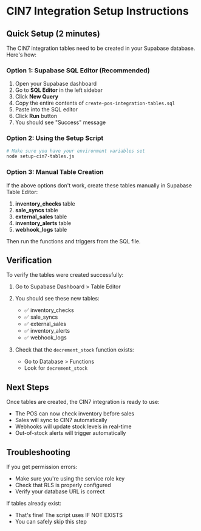 # CIN7 Integration Setup Instructions

## Quick Setup (2 minutes)

The CIN7 integration tables need to be created in your Supabase database. Here's how:

### Option 1: Supabase SQL Editor (Recommended)
1. Open your Supabase dashboard
2. Go to **SQL Editor** in the left sidebar
3. Click **New Query**
4. Copy the entire contents of `create-pos-integration-tables.sql`
5. Paste into the SQL editor
6. Click **Run** button
7. You should see "Success" message

### Option 2: Using the Setup Script
```bash
# Make sure you have your environment variables set
node setup-cin7-tables.js
```

### Option 3: Manual Table Creation
If the above options don't work, create these tables manually in Supabase Table Editor:

1. **inventory_checks** table
2. **sale_syncs** table  
3. **external_sales** table
4. **inventory_alerts** table
5. **webhook_logs** table

Then run the functions and triggers from the SQL file.

## Verification

To verify the tables were created successfully:

1. Go to Supabase Dashboard > Table Editor
2. You should see these new tables:
   - ✅ inventory_checks
   - ✅ sale_syncs
   - ✅ external_sales
   - ✅ inventory_alerts
   - ✅ webhook_logs

3. Check that the `decrement_stock` function exists:
   - Go to Database > Functions
   - Look for `decrement_stock`

## Next Steps

Once tables are created, the CIN7 integration is ready to use:
- The POS can now check inventory before sales
- Sales will sync to CIN7 automatically
- Webhooks will update stock levels in real-time
- Out-of-stock alerts will trigger automatically

## Troubleshooting

If you get permission errors:
- Make sure you're using the service role key
- Check that RLS is properly configured
- Verify your database URL is correct

If tables already exist:
- That's fine! The script uses IF NOT EXISTS
- You can safely skip this step